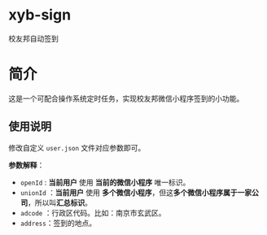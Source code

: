 # xyb-sign
校友邦自动签到
# 简介

这是一个可配合操作系统定时任务，实现校友邦微信小程序签到的小功能。

## 使用说明

修改自定义 `user.json` 文件对应参数即可。

**参数解释**：

+ `openId` : **当前用户** 使用 **当前的微信小程序** 唯一标识。
+ `unionId` ：**当前用户** 使用 **多个微信小程序**，但这**多个微信小程序属于一家公司**，所以叫**汇总标识**。
+ `adcode` ：行政区代码。比如：南京市玄武区。
+ `address`：签到的地点。
